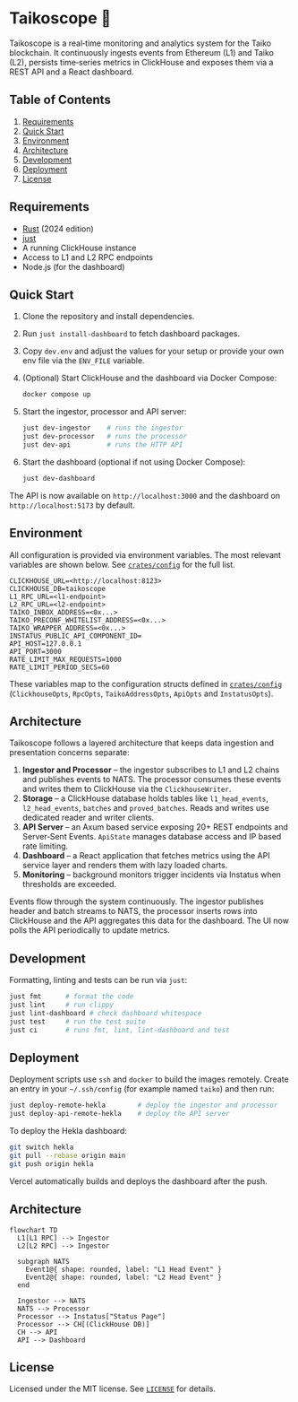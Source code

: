 # Taikoscope 🔭

Taikoscope is a real‑time monitoring and analytics system for the Taiko
blockchain. It continuously ingests events from Ethereum (L1) and Taiko (L2),
persists time‑series metrics in ClickHouse and exposes them via a REST API and a
React dashboard.


## Table of Contents

1. [Requirements](#requirements)
2. [Quick Start](#quick-start)
3. [Environment](#environment)
4. [Architecture](#architecture)
5. [Development](#development)
6. [Deployment](#deployment)
7. [License](#license)

## Requirements

- [Rust](https://www.rust-lang.org/) (2024 edition)
- [just](https://github.com/casey/just)
- A running ClickHouse instance
- Access to L1 and L2 RPC endpoints
- Node.js (for the dashboard)

## Quick Start

1. Clone the repository and install dependencies.
2. Run `just install-dashboard` to fetch dashboard packages.
3. Copy `dev.env` and adjust the values for your setup or provide your own env
   file via the `ENV_FILE` variable.
4. (Optional) Start ClickHouse and the dashboard via Docker Compose:

   ```bash
   docker compose up
   ```

5. Start the ingestor, processor and API server:

   ```bash
   just dev-ingestor    # runs the ingestor
   just dev-processor   # runs the processor
   just dev-api         # runs the HTTP API
   ```

6. Start the dashboard (optional if not using Docker Compose):

   ```bash
   just dev-dashboard
   ```

The API is now available on `http://localhost:3000` and the dashboard on
`http://localhost:5173` by default.

## Environment

All configuration is provided via environment variables. The most relevant
variables are shown below. See [`crates/config`](crates/config) for the full
list.

```text
CLICKHOUSE_URL=<http://localhost:8123>
CLICKHOUSE_DB=taikoscope
L1_RPC_URL=<l1-endpoint>
L2_RPC_URL=<l2-endpoint>
TAIKO_INBOX_ADDRESS=<0x...>
TAIKO_PRECONF_WHITELIST_ADDRESS=<0x...>
TAIKO_WRAPPER_ADDRESS=<0x...>
INSTATUS_PUBLIC_API_COMPONENT_ID=
API_HOST=127.0.0.1
API_PORT=3000
RATE_LIMIT_MAX_REQUESTS=1000
RATE_LIMIT_PERIOD_SECS=60
```

These variables map to the configuration structs defined in
[`crates/config`](crates/config) (`ClickhouseOpts`, `RpcOpts`,
`TaikoAddressOpts`, `ApiOpts` and `InstatusOpts`).

## Architecture

Taikoscope follows a layered architecture that keeps data ingestion and
presentation concerns separate:

1. **Ingestor and Processor** – the ingestor subscribes to L1 and L2 chains and
   publishes events to NATS. The processor consumes these events and writes them
   to ClickHouse via the `ClickhouseWriter`.
2. **Storage** – a ClickHouse database holds tables like
   `l1_head_events`, `l2_head_events`, `batches` and `proved_batches`. Reads and
   writes use dedicated reader and writer clients.
3. **API Server** – an Axum based service exposing 20+ REST endpoints and
   Server‑Sent Events. `ApiState` manages database access and IP based rate
   limiting.
4. **Dashboard** – a React application that fetches metrics using the API
   service layer and renders them with lazy loaded charts.
5. **Monitoring** – background monitors trigger incidents via Instatus when
   thresholds are exceeded.

Events flow through the system continuously. The ingestor publishes header and
batch streams to NATS, the processor inserts rows into ClickHouse and the API
aggregates this data for the dashboard. The UI now polls the API periodically to
update metrics.

## Development

Formatting, linting and tests can be run via `just`:

```bash
just fmt      # format the code
just lint     # run clippy
just lint-dashboard # check dashboard whitespace
just test     # run the test suite
just ci       # runs fmt, lint, lint-dashboard and test
```

## Deployment

Deployment scripts use `ssh` and `docker` to build the images remotely.
Create an entry in your `~/.ssh/config` (for example named `taiko`) and then run:

```bash
just deploy-remote-hekla        # deploy the ingestor and processor
just deploy-api-remote-hekla    # deploy the API server
```

To deploy the Hekla dashboard:

```bash
git switch hekla
git pull --rebase origin main
git push origin hekla
```

Vercel automatically builds and deploys the dashboard after the push.

## Architecture

```mermaid
flowchart TD
  L1[L1 RPC] --> Ingestor
  L2[L2 RPC] --> Ingestor

  subgraph NATS
    Event1@{ shape: rounded, label: "L1 Head Event" }
    Event2@{ shape: rounded, label: "L2 Head Event" }
  end

  Ingestor --> NATS
  NATS --> Processor
  Processor --> Instatus["Status Page"]
  Processor --> CH[(ClickHouse DB)]
  CH --> API
  API --> Dashboard
```

## License

Licensed under the MIT license. See [`LICENSE`](LICENSE) for details.
